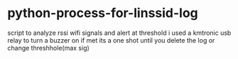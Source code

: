 # python-process-for-linssid-log
script to analyze rssi wifi signals and alert at threshold
i used a kmtronic usb relay to turn a buzzer on if met
its a one shot until you delete the log or change threshhole(max sig)
